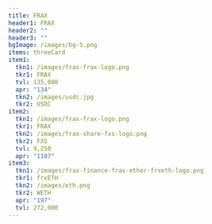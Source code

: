 ```yaml
---
title: FRAX
header1: FRAX
header2: ""
header3: ""
bgImage: /images/bg-5.png
items: threeCard
item1:
  tkn1: /images/frax-frax-logo.png
  tkr1: FRAX
  tvl: 135,000
  apr: "134"
  tkn2: /images/usdc.jpg
  tkr2: USDC
item2:
  tkn1: /images/frax-frax-logo.png
  tkr1: FRAX
  tkn2: /images/frax-share-fxs-logo.png
  tkr2: FXS
  tvl: 9,250
  apr: "1187"
item3:
  tkn1: /images/frax-finance-frax-ether-frxeth-logo.png
  tkr1: frxETH
  tkn2: /images/eth.png
  tkr2: WETH
  apr: "197"
  tvl: 272,000
---
```

